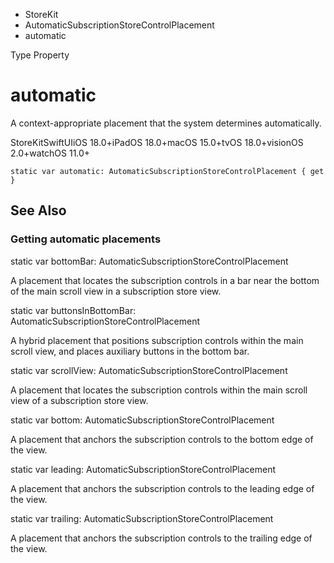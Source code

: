 

- StoreKit
- AutomaticSubscriptionStoreControlPlacement
-  automatic 

Type Property

# automatic

A context-appropriate placement that the system determines automatically.

StoreKitSwiftUIiOS 18.0+iPadOS 18.0+macOS 15.0+tvOS 18.0+visionOS 2.0+watchOS 11.0+

``` source
static var automatic: AutomaticSubscriptionStoreControlPlacement { get }
```

## See Also

### Getting automatic placements

static var bottomBar: AutomaticSubscriptionStoreControlPlacement

A placement that locates the subscription controls in a bar near the bottom of the main scroll view in a subscription store view.

static var buttonsInBottomBar: AutomaticSubscriptionStoreControlPlacement

A hybrid placement that positions subscription controls within the main scroll view, and places auxiliary buttons in the bottom bar.

static var scrollView: AutomaticSubscriptionStoreControlPlacement

A placement that locates the subscription controls within the main scroll view of a subscription store view.

static var bottom: AutomaticSubscriptionStoreControlPlacement

A placement that anchors the subscription controls to the bottom edge of the view.

static var leading: AutomaticSubscriptionStoreControlPlacement

A placement that anchors the subscription controls to the leading edge of the view.

static var trailing: AutomaticSubscriptionStoreControlPlacement

A placement that anchors the subscription controls to the trailing edge of the view.

